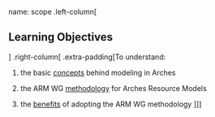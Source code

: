 name: scope
.left-column[
  ## Learning Objectives
]
.right-column[
.extra-padding[To understand:

1. the basic [concepts](#concepts) behind modeling in Arches

2. the ARM WG [methodology](#methodology) for Arches Resource Models 

3. the [benefits](#benefits) of adopting the ARM WG methodology 
]]]